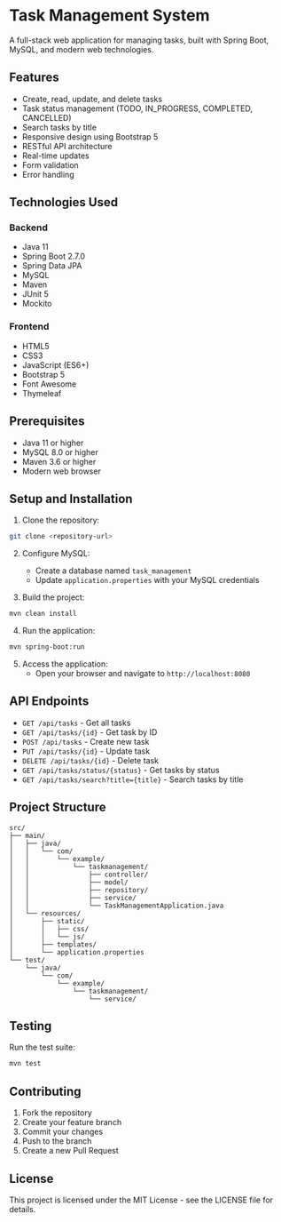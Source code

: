 # Task Management System

A full-stack web application for managing tasks, built with Spring Boot, MySQL, and modern web technologies.

## Features

- Create, read, update, and delete tasks
- Task status management (TODO, IN_PROGRESS, COMPLETED, CANCELLED)
- Search tasks by title
- Responsive design using Bootstrap 5
- RESTful API architecture
- Real-time updates
- Form validation
- Error handling

## Technologies Used

### Backend

- Java 11
- Spring Boot 2.7.0
- Spring Data JPA
- MySQL
- Maven
- JUnit 5
- Mockito

### Frontend

- HTML5
- CSS3
- JavaScript (ES6+)
- Bootstrap 5
- Font Awesome
- Thymeleaf

## Prerequisites

- Java 11 or higher
- MySQL 8.0 or higher
- Maven 3.6 or higher
- Modern web browser

## Setup and Installation

1. Clone the repository:

```bash
git clone <repository-url>
```

2. Configure MySQL:

   - Create a database named `task_management`
   - Update `application.properties` with your MySQL credentials

3. Build the project:

```bash
mvn clean install
```

4. Run the application:

```bash
mvn spring-boot:run
```

5. Access the application:
   - Open your browser and navigate to `http://localhost:8080`

## API Endpoints

- `GET /api/tasks` - Get all tasks
- `GET /api/tasks/{id}` - Get task by ID
- `POST /api/tasks` - Create new task
- `PUT /api/tasks/{id}` - Update task
- `DELETE /api/tasks/{id}` - Delete task
- `GET /api/tasks/status/{status}` - Get tasks by status
- `GET /api/tasks/search?title={title}` - Search tasks by title

## Project Structure

```
src/
├── main/
│   ├── java/
│   │   └── com/
│   │       └── example/
│   │           └── taskmanagement/
│   │               ├── controller/
│   │               ├── model/
│   │               ├── repository/
│   │               ├── service/
│   │               └── TaskManagementApplication.java
│   └── resources/
│       ├── static/
│       │   ├── css/
│       │   └── js/
│       ├── templates/
│       └── application.properties
└── test/
    └── java/
        └── com/
            └── example/
                └── taskmanagement/
                    └── service/
```

## Testing

Run the test suite:

```bash
mvn test
```

## Contributing

1. Fork the repository
2. Create your feature branch
3. Commit your changes
4. Push to the branch
5. Create a new Pull Request

## License

This project is licensed under the MIT License - see the LICENSE file for details.
